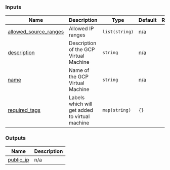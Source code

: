 <!-- BEGIN_TF_DOCS -->

<!-- BEGIN\_TF\_DOCS -->

<!-- END\_TF\_DOCS -->

### Inputs

| Name | Description | Type | Default | Required |
|------|-------------|------|---------|:--------:|
| <a name="input_allowed_source_ranges"></a> [allowed\_source\_ranges](#input\_allowed\_source\_ranges) | Allowed IP ranges | `list(string)` | n/a | yes |
| <a name="input_description"></a> [description](#input\_description) | Description of the GCP Virtual Machine | `string` | n/a | yes |
| <a name="input_name"></a> [name](#input\_name) | Name of the GCP Virtual Machine | `string` | n/a | yes |
| <a name="input_required_tags"></a> [required\_tags](#input\_required\_tags) | Labels which will get added to virtual machine | `map(string)` | `{}` | no |

### Outputs

| Name | Description |
|------|-------------|
| <a name="output_public_ip"></a> [public\_ip](#output\_public\_ip) | n/a |
<!-- END_TF_DOCS -->